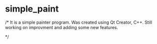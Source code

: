 # simple_paint
/*
It is a simple painter program. Was created using Qt Creator, C++.
Still working on improvment and adding some new features.


*/
